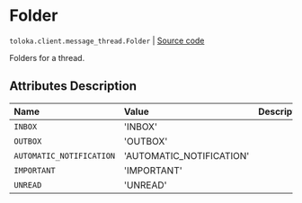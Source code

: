 # Folder
`toloka.client.message_thread.Folder` | [Source code](https://github.com/Toloka/toloka-kit/blob/v0.1.25/src/client/message_thread.py#L34)

Folders for a thread.

## Attributes Description

| Name | Value | Description |
| :------| :-----------| :----------| 
`INBOX`|'INBOX'|<p></p>
`OUTBOX`|'OUTBOX'|<p></p>
`AUTOMATIC_NOTIFICATION`|'AUTOMATIC_NOTIFICATION'|<p></p>
`IMPORTANT`|'IMPORTANT'|<p></p>
`UNREAD`|'UNREAD'|<p></p>
